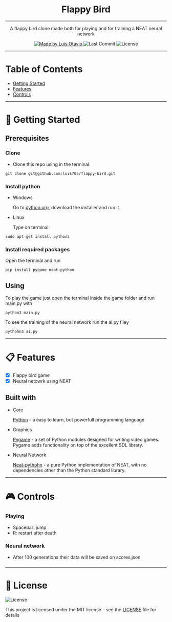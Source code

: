 <h1 align='center'>Flappy Bird</h1>

---

<p align="center">
  A flappy bird clone made both for playing and for training a NEAT neural network
</p>

<p align="center">
	
  <a href="https://github.com/luis705">
    <img alt="Made by Luis Otávio" src="https://img.shields.io/badge/made%20by-Luís%20Otávio%20Amorim-brightgreen">
  </a>

  <img alt="Last Commit" src="https://img.shields.io/badge/last%20commit-july%202020-yellowgreen">

  <img alt="License" src="https://img.shields.io/badge/license-MIT-%2304D361">
</p>

---


# Table of Contents
<ul>
	<li><a href="#-getting-started">Getting Started</a></li>
	<li><a href="#-features">Features</a></li>
  	<li><a href="#-controls">Controls</a></li>
</ul>

---

# 🚀 Getting Started</h1>
<h2> Prerequisites </h2>

<h3>Clone</h3>
<ul>
	<li>Clone this repo using in the terminal:
</ul>

```
git clone git@github.com:luis705/flappy-bird.git
```
<h3>Install python</h3>
<ul>
	<li>Windows
		<p>Go to <a href="http://python.org/download">python.org</a>, download the installer and run it.</p>
	</li>
	<li>Linux
		<p>Type on terminal:</p>
	</li>
</ul>

```
sudo apt-get install python3
```

<h3>Install required packages</h3>
<p>Open the terminal and run</p>

```
pip install pygame neat-python
```


<h2>Using</h2>
<p>To play the game just open the terminal inside the game folder and run main.py with</p>

```
python3 main.py
```
<p>To see the training of the neural network run the ai.py filey</p>

```
pythohn3 ai.py
```

---

# 📋 Features</h1>

- [X] Flappy bird game
- [X] Neural netowrk using NEAT

<h2> Built with</h2>
<ul>
	<li>Core
    		<p>
			<a href="python.org">Python</a> - a easy to learn, but powerfull programming language
		</p>
  	</li>
  <li>Graphics
    <p>
      <a href="https://pygame.org">Pygame</a> -  
      a set of Python modules designed for writing video games. Pygame adds functionality on top of the excellent SDL library.
    </p>
  </li>
  <li>Neural Network
    <p>
    <a href='https://neat-python.readthedocs.io/en/latest/'>Neat-pythohn</a> - 
      a pure Python implementation of NEAT, with no dependencies other than the Python standard library.
    </p>
</li>
</ul>
	
--- 

# 🎮 Controls</h1>
<h3>Playing</h3>
<ul>
  <li>Spacebar: jump</li>
  <li>R: restart after death</li>
</ul>

<h3>Neural network</h3>
<ul>
  <li>After 100 generations their data will be saved on scores.json</li>
</ul>

<h3>


---

# 📝 License </h1>

<img alt="License" src="https://img.shields.io/badge/license-MIT-%2304D361">

This project is licensed under the MIT license - see the <a href="https://github.com/luis705/flappy-bird/blob/master/LICENSE">LICENSE</a> file for details
